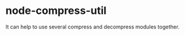 node-compress-util
==================

It can help to use several compress and decompress modules together.
